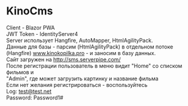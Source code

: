 # KinoCms
Client - Blazor PWA  
JWT Token - IdentityServer4  
Server использует Hangfire, AutoMapper, HtmlAgilityPack.  
Данные для базы - парсим (HtmlAgilityPack) в отдельном потоке (Hangfire) www.kinokopilka.pro - и заносим в базу данных.  
Сайт загружен на http://sms.serverpipe.com/  
После регистрации пользователь в меню видит "Home" со списком фильмов и  
"Admin", где может загрузить картинку и название фильма  
Если нет желания регистрироваться - воспользуйтесь  
Log: test@test.net   
Password: Password1#

